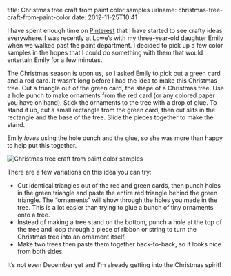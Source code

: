 title: Christmas tree craft from paint color samples
urlname: christmas-tree-craft-from-paint-color
date: 2012-11-25T10:41

I have spent enough time on [Pinterest][a] that I have started to see crafty ideas everywhere. I was recently at
Lowe&#x02bc;s with my three-year-old daughter Emily when we walked past the paint department. I decided to pick up a few
color samples in the hopes that I could do something with them that would entertain Emily for a few minutes.

The Christmas season is upon us, so I asked Emily to pick out a green card and a red card. It wasn&#x02bc;t long before
I had the idea to make this Christmas tree. Cut a triangle out of the green card, the shape of a Christmas tree. Use a
hole punch to make ornaments from the red card (or any colored paper you have on hand). Stick the ornaments to the tree
with a drop of glue. To stand it up, cut a small rectangle from the green card, then cut slits in the rectangle and the
base of the tree. Slide the pieces together to make the stand.

Emily _loves_ using the hole punch and the glue, so she was more than happy to help put this together.

![Christmas tree craft from paint color samples][b]

There are a few variations on this idea you can try:

*   Cut identical triangles out of the red and green cards, then punch holes in the green triangle and paste the entire
    red triangle behind the green triangle. The &ldquo;ornaments&rdquo; will show through the holes you made in the
    tree. This is a lot easier than trying to glue a bunch of tiny ornaments onto a tree.
*   Instead of making a tree stand on the bottom, punch a hole at the top of the tree and loop through a piece of ribbon
    or string to turn the Christmas tree into an ornament itself.
*   Make two trees then paste them together back-to-back, so it looks nice from both sides.

It&#x02bc;s not even December yet and I&#x02bc;m already getting into the Christmas spirit!

[a]: https://www.pinterest.com/williamjacksn/
[b]: {static}/images/2012-11-25-christmas-tree-craft.jpg

